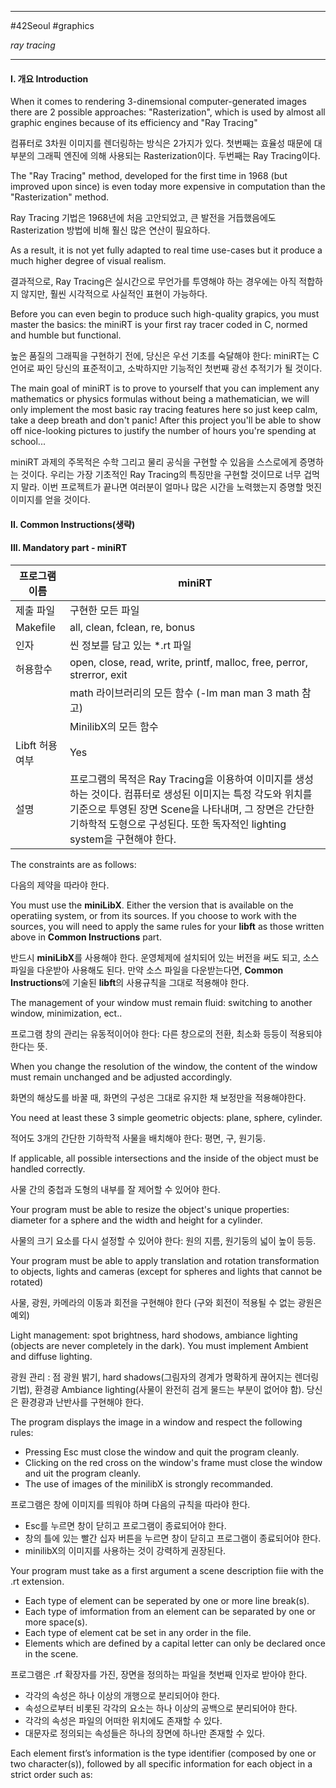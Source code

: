 
---

#42Seoul #graphics

*ray tracing*

---

#### I. 개요 Introduction

When it comes to rendering 3-dinemsional computer-generated images there are 2 possible approaches: "Rasterization", which is used by almost all graphic engines because of its efficiency and "Ray Tracing"

컴퓨터로 3차원 이미지를 렌더링하는 방식은 2가지가 있다. 첫번째는 효율성 때문에 대부분의 그래픽 엔진에 의해 사용되는 Rasterization이다. 두번째는 Ray Tracing이다.

The "Ray Tracing" method, developed for the first time in 1968 (but improved upon since) is even today more expensive in computation than the "Rasterization" method.

Ray Tracing 기법은 1968년에 처음 고안되었고, 큰 발전을 거듭했음에도 Rasterization 방법에 비해 훨신 많은 연산이 필요하다.

As a result, it is not yet fully adapted to real time use-cases but it produce a much higher degree of visual realism.

결과적으로, Ray Tracing은 실시간으로 무언가를 투영해야 하는 경우에는 아직 적합하지 않지만, 훨씬 시각적으로 사실적인 표현이 가능하다.

Before you can even begin to produce such high-quality grapics, you must master the basics: the miniRT is your first ray tracer coded in C, normed and humble but functional.

높은 품질의 그래픽을 구현하기 전에, 당신은 우선 기초를 숙달해야 한다: miniRT는 C 언어로 짜인 당신의 표준적이고, 소박하지만 기능적인 첫번째 광선 추적기가 될 것이다.

The main goal of miniRT is to prove to yourself that you can implement any mathematics or physics formulas without being a mathematician, we will only implement the most basic ray tracing features here so just keep calm, take a deep breath and don't panic! After this project you'll be able to show off nice-looking pictures to justify the number of hours you're spending at school...

miniRT 과제의 주목적은 수학 그리고 물리 공식을 구현할 수 있음을 스스로에게 증명하는 것이다. 우리는 가장 기초적인 Ray Tracing의 특징만을 구현할 것이므로 너무 겁먹지 말라. 이번 프로젝트가 끝나면 여러분이 얼마나 많은 시간을 노력했는지 증명할 멋진 이미지를 얻을 것이다.

#### II. Common Instructions(생략)

#### III. Mandatory part - miniRT

| 프로그램 이름  | miniRT                                                                                                                                                                                                                                            |
| -------------- | ------------------------------------------------------------------------------------------------------------------------------------------------------------------------------------------------------------------------------------------------- |
| 제출 파일      | 구현한 모든 파일                                                                                                                                                                                                                                  |
| Makefile       | all, clean, fclean, re, bonus                                                                                                                                                                                                                     |
| 인자           | 씬 정보를 담고 있는 \*.rt 파일                                                                                                                                                                                                                    |
| 허용함수       | open, close, read, write, printf, malloc, free, perror, strerror, exit                                                                                                                                                                            |
|                | math 라이브러리의 모든 함수 (-lm man man 3 math 참고)                                                                                                                                                                                             |
|                | MinilibX의 모든 함수                                                                                                                                                                                                                              |
| Libft 허용여부 | Yes                                                                                                                                                                                                                                               |
| 설명           | 프로그램의 목적은 Ray Tracing을 이용하여 이미지를 생성하는 것이다. 컴퓨터로 생성된 이미지는 특정 각도와 위치를 기준으로 투영된 장면 Scene을 나타내며, 그 장면은 간단한 기하학적 도형으로 구성된다. 또한 독자적인 lighting system을 구현해야 한다. |

The constraints are as follows:

다음의 제약을 따라야 한다.

You must use the **miniLibX**. Either the version that is available on the operatiing system, or from its sources. If you choose to work with the sources, you will need to apply the same rules for your **libft** as those written above in **Common Instructions** part.

반드시 **miniLibX**를 사용해야 한다. 운영체제에 설치되어 있는 버전을 써도 되고, 소스 파일을 다운받아 사용해도 된다. 만약 소스 파일을 다운받는다면, **Common Instructions**에 기술된 **libft**의 사용규칙을 그대로 적용해야 한다.

The management of your window must remain fluid: switching to another window, minimization, ect..

프로그램 창의 관리는 유동적이어야 한다: 다른 창으로의 전환, 최소화 등등이 적용되야 한다는 뜻.

When you change the resolution of the window, the content of the window must remain unchanged and be adjusted accordingly.

화면의 해상도를 바꿀 때, 화면의 구성은 그대로 유지한 채 보정만을 적용해야한다.

You need at least these 3 simple geometric objects: plane, sphere, cylinder.

적어도 3개의 간단한 기하학적 사물을 배치해야 한다: 평면, 구, 원기둥.

If applicable, all possible intersections and the inside of the object must be handled correctly.

사물 간의 중첩과 도형의 내부를 잘 제어할 수 있어야 한다.

Your program must be able to resize the object's unique properties: diameter for a sphere and the width and height for a cylinder.

사물의 크기 요소를 다시 설정할 수 있어야 한다: 원의 지름, 원기둥의 넓이 높이 등등.

Your program must be able to apply translation and rotation transformation to objects, lights and cameras (except for spheres and lights that cannot be rotated)

사물, 광원, 카메라의 이동과 회전을 구현해야 한다 (구와 회전이 적용될 수 없는 광원은 예외)

Light management: spot brightness, hard shodows, ambiance lighting (objects are never completely in the dark). You must implement Ambient and diffuse lighting.

광원 관리 : 점 광원 밝기, hard shadows(그림자의 경계가 명확하게 끊어지는 렌더링 기법), 환경광 Ambiance lighting(사물이 완전히 검게 물드는 부분이 없어야 함). 당신은 환경광과 난반사를 구현해야 한다.

The program displays the image in a window and respect the following rules:
- Pressing Esc must close the window and quit the program cleanly.
- Clicking on the red cross on the window's frame must close the window and uit the program cleanly.
- The use of images of the minilibX is strongly recommanded.

프로그램은 창에 이미지를 띄워야 하며 다음의 규칙을 따라야 한다.
- Esc를 누르면 창이 닫히고 프로그램이 종료되어야 한다.
- 창의 틀에 있는 빨간 십자 버튼을 누르면 창이 닫히고 프로그램이 종료되어야 한다.
- minilibX의 이미지를 사용하는 것이 강력하게 권장된다.

Your program must take as a first argument a scene description fiie with the .rt extension.
- Each type of element can be seperated by one or more line break(s).
- Each type of imformation from an element can be separated by one or more space(s).
- Each type of element cat be set in any order in the file.
- Elements which are defined by a capital letter can only be declared once in the scene.

프로그램은 .rf 확장자를 가진, 장면을 정의하는 파일을 첫번째 인자로 받아야 한다.
- 각각의 속성은 하나 이상의 개행으로 분리되어야 한다.
- 속성으로부터 비롯된 각각의 요소는 하나 이상의 공백으로 분리되어야 한다.
- 각각의 속성은 파일의 어떠한 위치에도 존재할 수 있다.
- 대문자로 정의되는 속성들은 하나의 장면에 하나만 존재할 수 있다.

Each element first’s information is the type identifier (composed by one or two character(s)), followed by all specific information for each object in a strict order such as:


